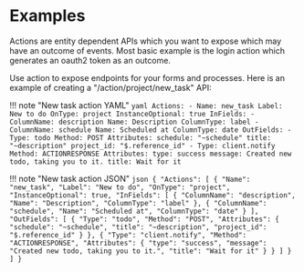 # Examples

Actions are entity dependent APIs which you want to expose which may have an outcome of events. Most basic example is the login action which generates an oauth2 token as an outcome.

Use action to expose endpoints for your forms and processes. Here is an example of creating a "/action/project/new_task" API:

!!! note "New task action YAML"
    ```yaml
    Actions:
    - Name: new_task
      Label: New to do
      OnType: project
      InstanceOptional: true
      InFields:
      - ColumnName: description
        Name: Description
        ColumnType: label
      - ColumnName: schedule
        Name: Scheduled at
        ColumnType: date
      OutFields:
      - Type: todo
        Method: POST
        Attributes:
          schedule: "~schedule"
          title: "~description"
          project_id: "$.reference_id"
      - Type: client.notify
        Method: ACTIONRESPONSE
        Attributes:
          type: success
          message: Created new todo, taking you to it.
          title: Wait for it
    ```


!!! note "New task action JSON"
    ```json
    {
      "Actions": [
        {
          "Name": "new_task",
          "Label": "New to do",
          "OnType": "project",
          "InstanceOptional": true,
          "InFields": [
            {
              "ColumnName": "description",
              "Name": "Description",
              "ColumnType": "label"
            },
            {
              "ColumnName": "schedule",
              "Name": "Scheduled at",
              "ColumnType": "date"
            }
          ],
          "OutFields": [
            {
              "Type": "todo",
              "Method": "POST",
              "Attributes": {
                "schedule": "~schedule",
                "title": "~description",
                "project_id": "$.reference_id"
              }
            },
            {
              "Type": "client.notify",
              "Method": "ACTIONRESPONSE",
              "Attributes": {
                "type": "success",
                "message": "Created new todo, taking you to it.",
                "title": "Wait for it"
              }
            }
          ]
        }
      ]
    }
    ```
